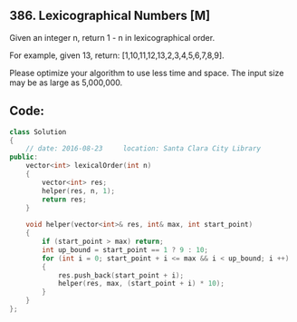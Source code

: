 ## 386. Lexicographical Numbers [M]
Given an integer n, return 1 - n in lexicographical order.

For example, given 13, return: [1,10,11,12,13,2,3,4,5,6,7,8,9].

Please optimize your algorithm to use less time and space. The input size may be as large as 5,000,000.

## Code:
```c++
class Solution 
{
    // date: 2016-08-23     location: Santa Clara City Library
public:
    vector<int> lexicalOrder(int n) 
    {
        vector<int> res;
        helper(res, n, 1);
        return res;
    }
    
    void helper(vector<int>& res, int& max, int start_point)
    {
        if (start_point > max) return;
        int up_bound = start_point == 1 ? 9 : 10;
        for (int i = 0; start_point + i <= max && i < up_bound; i ++)
        {
            res.push_back(start_point + i);
            helper(res, max, (start_point + i) * 10);
        }
    }
};
```

